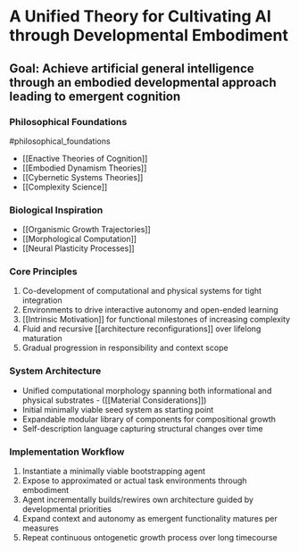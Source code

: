 # A Unified Theory for Cultivating AI through Developmental Embodiment 

## Goal: Achieve artificial general intelligence through an embodied developmental approach leading to emergent cognition 

### Philosophical Foundations 
#philosophical_foundations
- [[Enactive Theories of Cognition]]
- [[Embodied Dynamism Theories]]
- [[Cybernetic Systems Theories]]
- [[Complexity Science]] 

### Biological Inspiration 
- [[Organismic Growth Trajectories]]
- [[Morphological Computation]]
- [[Neural Plasticity Processes]]

### Core Principles 
1. Co-development of computational and physical systems for tight integration 
2. Environments to drive interactive autonomy and open-ended learning 
3. [[Intrinsic Motivation]] for functional milestones of increasing complexity 
4. Fluid and recursive [[architecture reconfigurations]] over lifelong maturation 
5. Gradual progression in responsibility and context scope 

### System Architecture 
- Unified computational morphology spanning both informational and physical substrates - ([[Material Considerations]])
- Initial minimally viable seed system as starting point 
- Expandable modular library of components for compositional growth 
- Self-description language capturing structural changes over time

### Implementation Workflow 
1. Instantiate a minimally viable bootstrapping agent
2. Expose to approximated or actual task environments through embodiment
3. Agent incrementally builds/rewires own architecture guided by developmental priorities 
4. Expand context and autonomy as emergent functionality matures per measures
5. Repeat continuous ontogenetic growth process over long timecourse 